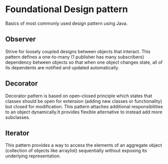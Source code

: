 # Foundational Design pattern

Basics of most commonly used design pattern using Java.

## Observer
Strive for loosely coupled designs between objects that interact.
This pattern defines a one-to-many (1 publisher has many subscribers) dependency between objects 
so that when one object changes state, all of its dependents are notified and updated automatically.

## Decorator
Decorator pattern is based on open-closed principle which states that classes should be open for extension (adding new classes or functionality)
but closed for modification.
This pattern attaches additional responsibilities to an object dynamically.It provides flexible alternative to instead add more subclasses.

## Iterator
This pattern provides a way to access the elements of an aggregate object (collection of objects like arraylist) sequentially
without exposing its underlying representation.